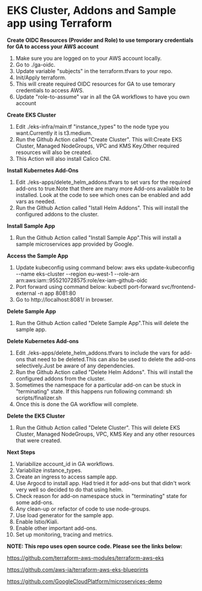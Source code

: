 # EKS Cluster, Addons and Sample app using Terraform

**Create OIDC Resources (Provider and Role) to use temporary credentials for GA to access your AWS account**

1. Make sure you are logged on to your AWS account locally.
2. Go to ./ga-oidc.
3. Update variable "subjects" in the terraform.tfvars to your repo.
3. Init/Apply terraform.
4. This will create required OIDC resources for GA to use temorary credentials to access AWS.
5. Update "role-to-assume" var in all the GA workflows to have you own account 

**Create EKS Cluster**

1. Edit ./eks-infra/main.tf "instance_types" to the node type you want.Currently it is t3.medium.
2. Run the Github Action called "Create Cluster". This will:Create EKS Cluster, Managed NodeGroups, VPC and KMS Key.Other required resources will also be created.
3. This Action will also install Calico CNI.

**Install Kubernetes Add-Ons**

1. Edit ./eks-apps/delete_helm_addons.tfvars to set vars for the required add-ons to true.Note that there are many more Add-ons available to be installed. Look at the code to see which ones can be enabled and add vars as needed.
2. Run the Github Action called "Istall Helm Addons". This will install the configured addons to the cluster.

**Install Sample App**

1. Run the Github Action called "Install Sample App".This will install a sample microservices app provided by Google.

**Access the Sample App**

1. Update kubeconfig using command below:
    aws eks update-kubeconfig --name eks-cluster --region eu-west-1 --role-arn arn:aws:iam::955210728575:role/ex-iam-github-oidc
2. Port forward using command below:
    kubectl port-forward svc/frontend-external -n app 8081:80
3. Go to http://localhost:8081/ in browser.

**Delete Sample App**

1. Run the Github Action called "Delete Sample App".This will delete the sample app.

**Delete Kubernetes Add-ons**

1. Edit ./eks-apps/delete_helm_addons.tfvars to include the vars for add-ons that need to be deleted.This can also be used to delete the add-ons selectively.Just be aware of any dependencies.
2. Run the Github Action called "Delete Helm Addons". This will install the configured addons from the cluster.
3. Sometimes the namespace for a particular add-on can be stuck in "terminating" state. If this happens run following command:
    sh scripts/finalizer.sh <namespace that is stuck>
4. Once this is done the GA workflow will complete.

**Delete the EKS Cluster**

1. Run the Github Action called "Delete Cluster". This will delete EKS Cluster, Managed NodeGroups, VPC, KMS Key and any other resources that were created.


**Next Steps**

1. Variabilize account_id in GA workflows.
2. Variabilize instance_types.
3. Create an ingress to access sample app.
4. Use Argocd to install app. Had tried it for add-ons but that didn't work very well so decided to do that using helm.
5. Check reason for add-on namespace stuck in "terminating" state for some add-ons.
6. Any clean-up or refactor of code to use node-groups.
7. Use load generator for the sample app.
8. Enable Istio/Kiali.
9. Enable other important add-ons.
10. Set up monitoring, tracing and metrics.

**NOTE: This repo uses open source code. Please see the links below:**

https://github.com/terraform-aws-modules/terraform-aws-eks

https://github.com/aws-ia/terraform-aws-eks-blueprints

https://github.com/GoogleCloudPlatform/microservices-demo


